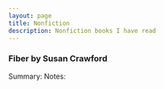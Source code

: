 ```yaml
---
layout: page
title: Nonfiction
description: Nonfiction books I have read
---
```


### Fiber by Susan Crawford
Summary: 
Notes: 
